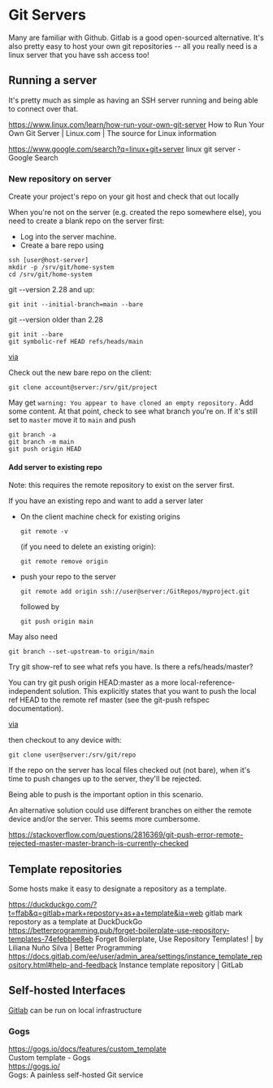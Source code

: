 # Git Servers

Many are familiar with Github. Gitlab is a good open-sourced alternative. It's also pretty easy to host your own git repositories -- all you really need is a linux server that you have ssh access too!

## Running a server

It's pretty much as simple as having an SSH server running and being able to connect over that.

https://www.linux.com/learn/how-run-your-own-git-server
How to Run Your Own Git Server | Linux.com | The source for Linux information

https://www.google.com/search?q=linux+git+server
linux git server - Google Search

### New repository on server

Create your project's repo on your git host and check that out locally

When you're not on the server (e.g. created the repo somewhere else), you need to create a blank repo on the server first:

- Log into the server machine.
- Create a bare repo using

```
ssh [user@host-server]
mkdir -p /srv/git/home-system
cd /srv/git/home-system
```

git --version 2.28 and up:

```
git init --initial-branch=main --bare
```

git --version older than 2.28

```
git init --bare
git symbolic-ref HEAD refs/heads/main
```

[via](https://stackoverflow.com/questions/42871542/how-can-i-create-a-git-repository-with-the-default-branch-name-other-than-maste)

Check out the new bare repo on the client:

```
git clone account@server:/srv/git/project
```

May get `warning: You appear to have cloned an empty repository.`
Add some content. At that point, check to see what branch you're on. If it's still set to `master` move it to `main` and push

```
git branch -a
git branch -m main
git push origin HEAD
```

#### Add server to existing repo

Note: this requires the remote repository to exist on the server first. 

If you have an existing repo and want to add a server later

- On the client machine check for existing origins

  ```
  git remote -v
  ```

  (if you need to delete an existing origin):

  ```
  git remote remove origin
  ```
  
- push your repo to the server

  ```
  git remote add origin ssh://user@server:/GitRepos/myproject.git
  ```

  followed by

  ```
  git push origin main
  ```

May also need

  ```
  git branch --set-upstream-to origin/main
  ```

Try git show-ref to see what refs you have. Is there a refs/heads/master?

You can try git push origin HEAD:master as a more local-reference-independent solution. This explicitly states that you want to push the local ref HEAD to the remote ref master (see the git-push refspec documentation).

[via](https://stackoverflow.com/questions/4181861/message-src-refspec-master-does-not-match-any-when-pushing-commits-in-git)

then checkout to any device with:

  ```
  git clone user@server:/srv/git/repo
  ```

If the repo on the server has local files checked out (not bare), when it's time to push changes up to the server, they'll be rejected.

Being able to push is the important option in this scenario.

An alternative solution could use different branches on either the remote device and/or the server. This seems more cumbersome.

https://stackoverflow.com/questions/2816369/git-push-error-remote-rejected-master-master-branch-is-currently-checked

## Template repositories

Some hosts make it easy to designate a repository as a template. 

https://duckduckgo.com/?t=ffab&q=gitlab+mark+repostory+as+a+template&ia=web
gitlab mark repostory as a template at DuckDuckGo
https://betterprogramming.pub/forget-boilerplate-use-repository-templates-74efebbee8eb
Forget Boilerplate, Use Repository Templates! | by Liliana Nuño Silva | Better Programming
https://docs.gitlab.com/ee/user/admin_area/settings/instance_template_repository.html#help-and-feedback
Instance template repository | GitLab


## Self-hosted Interfaces

[Gitlab](gitlab.md) can be run on local infrastructure


### Gogs

https://gogs.io/docs/features/custom_template  
Custom template - Gogs  
https://gogs.io/  
Gogs: A painless self-hosted Git service  

